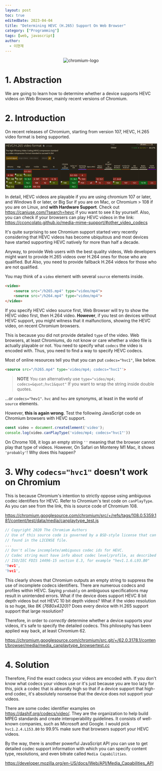 ```yaml
---
layout: post
toc: true
editedDate: 2023-04-04
title: "Determining HEVC (H.265) Support On Web Browser"
category: ["Programming"]
tags: [web, javascript]
author:
  - 이현재
---
```


<p align="center">
  <img height="50" src="https://www.chromium.org/_assets/customLogo.png" alt="chromium-logo">
</p>

# 1. Abstraction
We are going to learn how to determine whether a device
supports HEVC videos on Web Browser, mainly recent versions of Chromium.
<!--more-->

# 2. Introduction
On recent releases of Chromium, starting from version 107,
HEVC, H.265 video format is being supported.

![caniuse-hevc](/img/2023-01-12-determining-hevc-support-on-web-browser/caniuse-hevc.png)

In detail, HEVC videos are playable if you are using chromium 107 or later,
and Windows 8 or later, or Big Sur if you are on Mac, or Chromium > 108
if you are on Linux, and **with Hardware Support**.
Check out <https://caniuse.com/?search=hevc> if you want to see it by yourself.
Also, you can check if your browsers can play HEVC videos in the link:
<https://cconcolato.github.io/media-mime-support/#other_video_codecs>

It's quite surprising to see Chromium support started very recently
considering that HEVC videos has become ubiquitous and most devices
have started supporting HEVC natively for more than half a decade.

Anyway, to provide Web users with the best quality videos,
Web developers might want to provide H.265 videos over
H.264 ones for those who are qualified.
But Also, you need to provide fallback H.264 videos for those who are not qualified.

You may think of a `video` element with several `source` elements inside.

```html
<video>
    <source src="/h265.mp4" type="video/mp4">
    <source src="/h264.mp4" type="video/mp4">
</video>
```
If you specify HEVC video source first, Web Browser will try to show the HEVC video
first, then H.264 video.
**However**, if you test on devices without HEVC support,
you might witness that it malfunctions, showing the HEVC video,
on recent Chromium browsers.

This is because you did not provide detailed `type` of the video.
Web browsers, at least Chromiums, do not know or care whether
a video file is actually playable or not.
You need to specify what `codecs` the video is encoded with.
Thus, you need to find a way to specify HEVC codecs.

Most of online resources tell you that
you can put `codecs="hvc1"`, like below.

```html
<source src="/h265.mp4" type='video/mp4; codecs="hvc1"'>
```

> **NOTE** You can alternatively use `type="video/mp4; codecs=&quot;hvc1&quot"`
> If you want to wrap the string inside double quotes.

...or `codecs="hev1"`. `hvc` and `hev` are synonyms, at least
in the world of `source` elements.

However, **this is again wrong**. Test the following JavaScript code on Chromium browsers
with HEVC support.

```js
const video = document.createElement('video');
console.log(video.canPlayType('video/mp4; codecs="hvc1"'))
```

On Chrome 108, it logs an empty string `''` meaning that the browser cannot play
that type of videos.
However, On Safari on Monterey M1 Mac, it shows `'probably'`!
Why does this happen?

# 3. Why `codecs="hvc1"` doesn't work on Chromium
This is because Chromium's intention to strictly oppose
using ambiguous codec identifiers for HEVC.
Refer to Chromium's test code on `canPlayType`.
As you can see from the link, this is source code of Chromium 108.

<https://chromium.googlesource.com/chromium/src/+/refs/tags/108.0.5359.181/content/test/data/media/canplaytype_test.js>

```cc
// Copyright 2020 The Chromium Authors
// Use of this source code is governed by a BSD-style license that can be
// found in the LICENSE file.
...
// Don't allow incomplete/ambiguous codec ids for HEVC.
// Codec string must have info about codec level/profile, as described in
// ISO/IEC FDIS 14496-15 section E.3, for example "hev1.1.6.L93.B0"
'hev1',
'hvc1',
```

This clearly shows that Chromium outputs an empty string to suppress the use of
incomplete codecs identifiers. There are numerous codecs and profiles within HEVC.
Saying `probably` on ambiguous specifications may result in unintended errors.
What if the device does support HEVC 8 bit depth videos
but not HEVC 10 bit depth videos?
What if the video resolution is so huge, like 8K (*7680x4320*)?
Does every device with H.265 support support that large resolution?

Therefore, in order to *correctly* determine whether a device supports your videos,
it's safe to specify the detailed codecs.
This philosophy has been applied way back, at least Chromium 62.

<https://chromium.googlesource.com/chromium/src.git/+/62.0.3178.1/content/browser/media/media_canplaytype_browsertest.cc>

# 4. Solution
Therefore, Find the exact codecs your videos are encoded with.
If you don't know what codecs your videos use or
it's just because you are too lazy for this,
pick a codec that is absurdly high so that if a device support
that high-end codec, it's absolutely nonsense that
the device does not support your videos.

There are some codec identifier examples on <https://dashif.org/codecs/video/>.
They are the organization to help build MPEG standards and
create interoperability guidelines.
It consists of well-known companies, such as Microsoft and Google.
I would pick `hvc1.2.4.L153.B0` to 99.9% make sure
that browsers support your HEVC videos.

By the way, there is another powerful JavaScript API you can use to
get detailed codec support information
with which you can specify content type, resolutions,
and even bitrate called `Media Capabilities`.

<https://developer.mozilla.org/en-US/docs/Web/API/Media_Capabilities_API>
